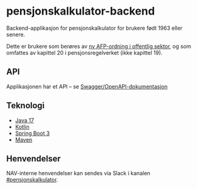 # pensjonskalkulator-backend

Backend-applikasjon for pensjonskalkulator for brukere født 1963 eller senere.

Dette er brukere som berøres av [ny AFP-ordning i offentlig sektor](https://www.nav.no/afp-offentlig-livsvarig), og som omfattes av kapittel 20 i pensjonsregelverket (ikke kapittel 19).

## API

Applikasjonen har et API – se [Swagger/OpenAPI-dokumentasjon](https://pensjonskalkulator-backend.intern.dev.nav.no/swagger-ui/index.html)

## Teknologi

* [Java 17](https://openjdk.org/projects/jdk/17/)
* [Kotlin](https://kotlinlang.org/)
* [Spring Boot 3](https://spring.io/projects/spring-boot)
* [Maven](https://maven.apache.org/)

## Henvendelser

NAV-interne henvendelser kan sendes via Slack i kanalen [#pensjonskalkulator](https://nav-it.slack.com/archives/C04M46SPSRL).
